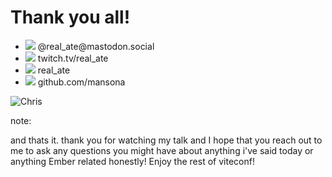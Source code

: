 <!-- .slide: class="closing" data-background-image="/split-background.png" -->

# Thank you all!

<ul class="social-list">
  <li><img src="/mastodon.svg"> @real_ate@mastodon.social</li>
  <li><img src="/twitch.png"> twitch.tv/real_ate</li>
  <li><img src="/discord.png"> real_ate</li>
  <li><img src="/github.png"> github.com/mansona</li>
</ul>

<!-- .element style="padding:0;" -->

<div class="right"></div>

![Chris](/chris.webp) <!-- .element class="face" -->

note:

and thats it. thank you for watching  my talk and I hope that you reach out to me to ask any questions you might have about anything i've said today or anything Ember related honestly! Enjoy the rest of viteconf!

